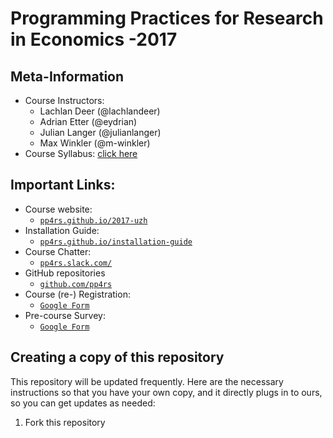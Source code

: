 # Programming Practices for Research in Economics -2017

## Meta-Information

*   Course Instructors:
    * Lachlan Deer (@lachlandeer)
    * Adrian Etter (@eydrian)
    * Julian Langer (@julianlanger)
    * Max Winkler (@m-winkler)
*   Course Syllabus: [click here](./00-syllabus/pp4rs-syllabus.pdf)

## Important Links:

* Course website:
    * [`pp4rs.github.io/2017-uzh`](https://pp4rs.github.io/2017-uzh)
* Installation Guide:
    * [`pp4rs.github.io/installation-guide`](https://pp4rs.github.io/installation-guide)
* Course Chatter:
    * [`pp4rs.slack.com/`](pp4rs.slack.com/)
* GitHub repositories
    * [`github.com/pp4rs`](https://github.com/pp4rs)
* Course (re-) Registration:
    * [`Google Form`](https://goo.gl/forms/aiuUF3cKJGwS9Vb12)
* Pre-course Survey:
    * [`Google Form`](https://goo.gl/forms/CmUNN5fa7AnNaMu32)

## Creating a copy of this repository

This repository will be updated frequently.
Here are the necessary instructions so that you have your own copy, and it directly plugs in to ours, so you can get updates as needed:

1. Fork this repository
